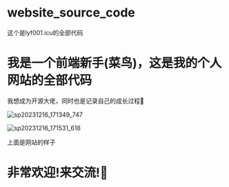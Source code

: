 # website_source_code
这个是lyf001.icu的全部代码
<h1>我是一个前端新手(菜鸟)，这是我的个人网站的全部代码</h1>
<p>我想成为开源大佬，同时也是记录自己的成长过程🙏</p>

![sp20231216_171349_747](https://github.com/yfl279/website_source_code/assets/84608300/61dd73e8-940d-4f36-a759-7e1ff98c71e2)

![sp20231216_171531_618](https://github.com/yfl279/website_source_code/assets/84608300/5b73e4bc-e5d7-45b9-9ede-e0749197da7d)

<p>上面是网站的样子</p>

<h1>非常欢迎!来交流!👻</h1>
